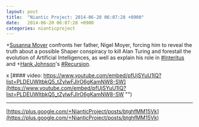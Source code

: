 ```yaml
---
layout: post
title:  "Niantic Project: 2014-06-20 06:07:28 +0900"
date:   2014-06-20 06:07:28 +0900
categories: nianticproject
---
```

+[Susanna Moyer](https://plus.google.com/101560858827970533247 "") confronts her father, Nigel Moyer, forcing him to reveal the truth about a possible Shaper conspiracy to kill Alan Turing and forestall the evolution of Artificial Intelligences, as well as explain his role in [#Interitus](https://plus.google.com/s/%23Interitus "") and +[Hank Johnson](https://plus.google.com/117792105926525258257 "")'s [#Recursion](https://plus.google.com/s/%23Recursion "").

x
[#### video: https://www.youtube.com/embed/pfUjSYuU1IQ?list=PLDEUWItbkQ5_tZylwFJlrO6gKamNW8-SW](https://www.youtube.com/embed/pfUjSYuU1IQ?list=PLDEUWItbkQ5_tZylwFJlrO6gKamNW8-SW "")
- - -
[https://plus.google.com/+NianticProject/posts/btghfMM15Vk](https://plus.google.com/+NianticProject/posts/btghfMM15Vk)

